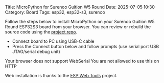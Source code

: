 Title: MicroPython for Surenoo Guition W5 Round
Date: 2025-07-05 10:30
Category: Board
Tags: esp32, esp32-s3, surenoo

Follow the steps below to install MicroPython on your Surenoo Guition W5 Round
ESP32S3 board from your browser. You can review or rebuild the source code using
the [project repo](https://github.com/mp-extras/SURENOO_GUITION_W5_ROUND).

* Connect board to PC using USB-C cable
* Press the Connect button below and follow prompts (use serial port USB JTAG/serial debug unit)

<script type="module" src="https://unpkg.com/esp-web-tools@10/dist/web/install-button.js?module"></script>
<esp-web-install-button manifest="binaries/surenoo_guition_w5_round/manifest.json">
    <span slot="unsupported">Your browser does not support WebSerial</span>
    <span slot="not-allowed">You are not allowed to use this on HTTP</span>
</esp-web-install-button>

Web installation is thanks to the [ESP Web Tools](https://esphome.github.io/esp-web-tools) project.
